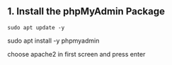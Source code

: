 ##  1. Install the phpMyAdmin Package
```
sudo apt update -y
```

sudo apt install -y phpmyadmin

choose apache2 in first screen and press enter